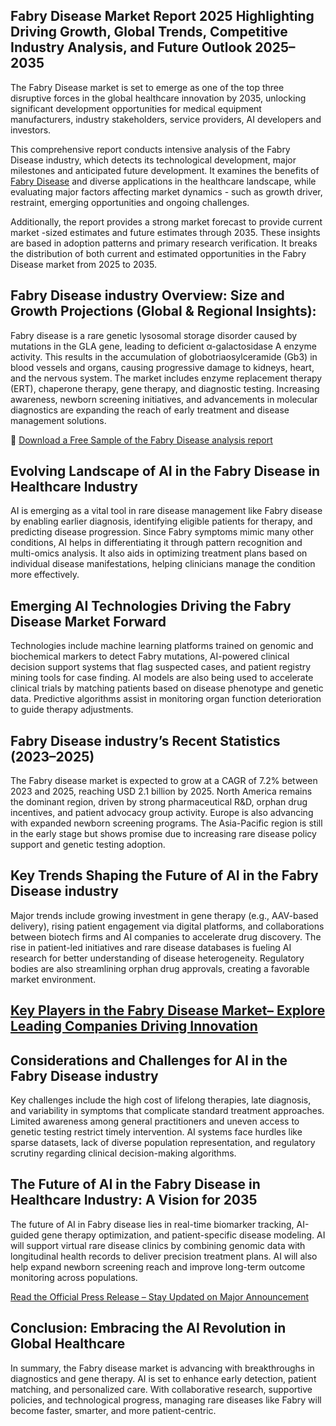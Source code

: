 ## Fabry Disease Market Report 2025 Highlighting Driving Growth, Global Trends, Competitive Industry Analysis, and Future Outlook 2025–2035

The Fabry Disease market is set to emerge as one of the top three disruptive forces in the global healthcare innovation by 2035, unlocking significant development opportunities for medical equipment manufacturers, industry stakeholders, service providers, AI developers and investors.

This comprehensive report conducts intensive analysis of the Fabry Disease industry, which detects its technological development, major milestones and anticipated future development. It examines the benefits of [Fabry Disease](https://www.marketresearchfuture.com/reports/fabry-disease-market-7064) and diverse applications in the healthcare landscape, while evaluating major factors affecting market dynamics - such as growth driver, restraint, emerging opportunities and ongoing challenges.

Additionally, the report provides a strong market forecast to provide current market -sized estimates and future estimates through 2035. These insights are based in adoption patterns and primary research verification. It breaks the distribution of both current and estimated opportunities in the Fabry Disease market from 2025 to 2035.

## Fabry Disease industry Overview: Size and Growth Projections (Global & Regional Insights):

Fabry disease is a rare genetic lysosomal storage disorder caused by mutations in the GLA gene, leading to deficient α-galactosidase A enzyme activity. This results in the accumulation of globotriaosylceramide (Gb3) in blood vessels and organs, causing progressive damage to kidneys, heart, and the nervous system. The market includes enzyme replacement therapy (ERT), chaperone therapy, gene therapy, and diagnostic testing. Increasing awareness, newborn screening initiatives, and advancements in molecular diagnostics are expanding the reach of early treatment and disease management solutions.

🎯 [Download a Free Sample of the Fabry Disease analysis report](https://www.marketresearchfuture.com/sample_request/7064)

## Evolving Landscape of AI in the Fabry Disease in Healthcare Industry

AI is emerging as a vital tool in rare disease management like Fabry disease by enabling earlier diagnosis, identifying eligible patients for therapy, and predicting disease progression. Since Fabry symptoms mimic many other conditions, AI helps in differentiating it through pattern recognition and multi-omics analysis. It also aids in optimizing treatment plans based on individual disease manifestations, helping clinicians manage the condition more effectively.

## Emerging AI Technologies Driving the Fabry Disease Market Forward

Technologies include machine learning platforms trained on genomic and biochemical markers to detect Fabry mutations, AI-powered clinical decision support systems that flag suspected cases, and patient registry mining tools for case finding. AI models are also being used to accelerate clinical trials by matching patients based on disease phenotype and genetic data. Predictive algorithms assist in monitoring organ function deterioration to guide therapy adjustments.

## Fabry Disease industry’s Recent Statistics (2023–2025)

The Fabry disease market is expected to grow at a CAGR of 7.2% between 2023 and 2025, reaching USD 2.1 billion by 2025. North America remains the dominant region, driven by strong pharmaceutical R&D, orphan drug incentives, and patient advocacy group activity. Europe is also advancing with expanded newborn screening programs. The Asia-Pacific region is still in the early stage but shows promise due to increasing rare disease policy support and genetic testing adoption.

## Key Trends Shaping the Future of AI in the Fabry Disease industry

Major trends include growing investment in gene therapy (e.g., AAV-based delivery), rising patient engagement via digital platforms, and collaborations between biotech firms and AI companies to accelerate drug discovery. The rise in patient-led initiatives and rare disease databases is fueling AI research for better understanding of disease heterogeneity. Regulatory bodies are also streamlining orphan drug approvals, creating a favorable market environment.

## [Key Players in the Fabry Disease Market– Explore Leading Companies Driving Innovation](https://www.marketresearchfuture.com/reports/fabry-disease-market/companies)

## Considerations and Challenges for AI in the Fabry Disease industry

Key challenges include the high cost of lifelong therapies, late diagnosis, and variability in symptoms that complicate standard treatment approaches. Limited awareness among general practitioners and uneven access to genetic testing restrict timely intervention. AI systems face hurdles like sparse datasets, lack of diverse population representation, and regulatory scrutiny regarding clinical decision-making algorithms.

## The Future of AI in the Fabry Disease in Healthcare Industry: A Vision for 2035

The future of AI in Fabry disease lies in real-time biomarker tracking, AI-guided gene therapy optimization, and patient-specific disease modeling. AI will support virtual rare disease clinics by combining genomic data with longitudinal health records to deliver precision treatment plans. AI will also help expand newborn screening reach and improve long-term outcome monitoring across populations.

[Read the Official Press Release – Stay Updated on Major Announcement](https://www.marketresearchfuture.com/press-release/fabry-disease-market)

## Conclusion: Embracing the AI Revolution in Global Healthcare

In summary, the Fabry disease market is advancing with breakthroughs in diagnostics and gene therapy. AI is set to enhance early detection, patient matching, and personalized care. With collaborative research, supportive policies, and technological progress, managing rare diseases like Fabry will become faster, smarter, and more patient-centric. 
